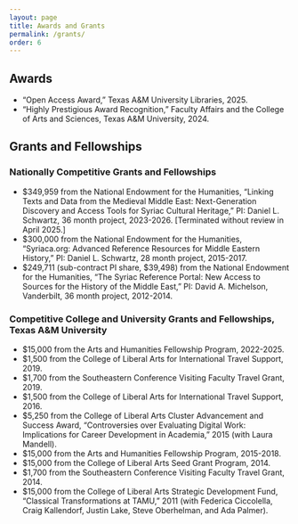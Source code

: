 ```yaml
---
layout: page
title: Awards and Grants
permalink: /grants/
order: 6
---
```


## Awards
- “Open Access Award,” Texas A&M University Libraries, 2025.
- “Highly Prestigious Award Recognition,” Faculty Affairs and the College of Arts and
Sciences, Texas A&M University, 2024.


## Grants and Fellowships

### Nationally Competitive Grants and Fellowships
- $349,959 from the National Endowment for the Humanities, “Linking Texts and Data from the Medieval Middle East: Next-Generation 
Discovery and Access Tools for Syriac Cultural Heritage,” PI: Daniel L. Schwartz, 36 month project, 2023-2026. [Terminated 
without review in April 2025.]
- $300,000 from the National Endowment for the Humanities, “Syriaca.org: Advanced Reference Resources for Middle Eastern History,” 
PI: Daniel L. Schwartz, 28 month project, 2015-2017.
- $249,711 (sub-contract PI share, $39,498) from the National Endowment for the Humanities, “The Syriac Reference Portal: 
New Access to Sources for the History of the Middle East,” PI: David A. Michelson, Vanderbilt, 36 month project, 2012-2014.


### Competitive College and University Grants and Fellowships, Texas A&M University
- $15,000 from the Arts and Humanities Fellowship Program, 2022-2025.
- $1,500 from the College of Liberal Arts for International Travel Support, 2019.
- $1,700 from the Southeastern Conference Visiting Faculty Travel Grant, 2019.
- $1,500 from the College of Liberal Arts for International Travel Support, 2016.
- $5,250 from the College of Liberal Arts Cluster Advancement and Success Award, “Controversies over Evaluating Digital Work: Implications for Career Development in Academia,” 2015 (with Laura Mandell).
- $15,000 from the Arts and Humanities Fellowship Program, 2015-2018.
- $15,000 from the College of Liberal Arts Seed Grant Program, 2014.
- $1,700 from the Southeastern Conference Visiting Faculty Travel Grant, 2014.
- $15,000 from the College of Liberal Arts Strategic Development Fund, “Classical Transformations at TAMU,” 2011 (with Federica Ciccolella, Craig Kallendorf, Justin Lake, Steve Oberhelman, and Ada Palmer).


[jekyll-organization]: https://github.com/jekyll
